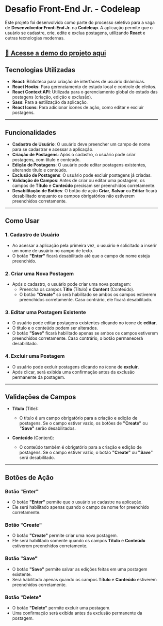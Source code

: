 # Desafio Front-End Jr. - Codeleap

Este projeto foi desenvolvido como parte do processo seletivo para a vaga de **Desenvolvedor Front-End Jr.** na **Codeleap**. A aplicação permite que o usuário se cadastre, crie, edite e exclua postagens, utilizando **React** e outras tecnologias modernas.

[🔗 Acesse a demo do projeto aqui](https://codeleap-engineering-test-one.vercel.app/)
---

## Tecnologias Utilizadas

- **React**: Biblioteca para criação de interfaces de usuário dinâmicas.
- **React Hooks**: Para gerenciamento de estado local e controle de efeitos.
- **React Context API**: Utilizada para o gerenciamento global do estado das postagens (criação, edição e exclusão).
- **Sass**: Para a estilização da aplicação.
- **React Icons**: Para adicionar ícones de ação, como editar e excluir postagens.

---

## Funcionalidades

- **Cadastro de Usuário**: O usuário deve preencher um campo de nome para se cadastrar e acessar a aplicação.
- **Criação de Postagens**: Após o cadastro, o usuário pode criar postagens, com título e conteúdo.
- **Edição de Postagens**: O usuário pode editar postagens existentes, alterando título e conteúdo.
- **Exclusão de Postagens**: O usuário pode excluir postagens já criadas.
- **Validação de Campos**: Antes de criar ou editar uma postagem, os campos de **Título** e **Conteúdo** precisam ser preenchidos corretamente.
- **Desabilitação de Botões**: O botão de ação **Criar**, **Salvar** ou **Editar** ficará desabilitado enquanto os campos obrigatórios não estiverem preenchidos corretamente.

---

## Como Usar

### 1. **Cadastro de Usuário**
- Ao acessar a aplicação pela primeira vez, o usuário é solicitado a inserir um nome de usuário no campo de texto.
- O botão **"Enter"** ficará desabilitado até que o campo de nome esteja preenchido.

### 2. **Criar uma Nova Postagem**
- Após o cadastro, o usuário pode criar uma nova postagem:
  - Preencha os campos **Title** (Título) e **Content** (Conteúdo).
  - O botão **"Create"** só será habilitado se ambos os campos estiverem preenchidos corretamente. Caso contrário, ele ficará desabilitado.

### 3. **Editar uma Postagem Existente**
- O usuário pode editar postagens existentes clicando no ícone de **editar**.
- O título e o conteúdo podem ser alterados.
- O botão **"Save"** ficará habilitado apenas se ambos os campos estiverem preenchidos corretamente. Caso contrário, o botão permanecerá desabilitado.

### 4. **Excluir uma Postagem**
- O usuário pode excluir postagens clicando no ícone de **excluir**.
- Após clicar, será exibida uma confirmação antes da exclusão permanente da postagem.

---

## Validações de Campos

- **Título** (Title):
  - O título é um campo obrigatório para a criação e edição de postagens. Se o campo estiver vazio, os botões de **"Create"** ou **"Save"** serão desabilitados.
  
- **Conteúdo** (Content):
  - O conteúdo também é obrigatório para a criação e edição de postagens. Se o campo estiver vazio, o botão **"Create"** ou **"Save"** será desabilitado.

---

## Botões de Ação

### **Botão "Enter"**
- O botão **"Enter"** permite que o usuário se cadastre na aplicação.
- Ele será habilitado apenas quando o campo de nome for preenchido corretamente.

### **Botão "Create"**
- O botão **"Create"** permite criar uma nova postagem.
- Ele será habilitado somente quando os campos **Título** e **Conteúdo** estiverem preenchidos corretamente.

### **Botão "Save"**
- O botão **"Save"** permite salvar as edições feitas em uma postagem existente.
- Será habilitado apenas quando os campos **Título** e **Conteúdo** estiverem preenchidos corretamente.

### **Botão "Delete"**
- O botão **"Delete"** permite excluir uma postagem.
- Uma confirmação será exibida antes da exclusão permanente da postagem.
